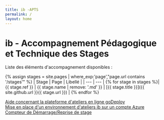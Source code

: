 ```yaml
---
title: ib -APTS
permalink: /
layout: home
---
```

# ib - Accompagnement Pédagogique et Technique des Stages
Liste des éléments d'accompagnement disponibles :  

{% assign stages = site.pages | where_exp:'page',"page.url contains '/stages'" %}
| Stage | Page | Libellé |
| --- | --- | 
{% for stage in stages  %}| {{ stage.ref }} | {{ stage.name | remove: '.md' }} | [{{ stage.title }}]({{ site.github.url }}{{ stage.url }}) |
{% endfor %}

[Aide concernant la plateforme d'ateliers en ligne goDeploy](https://github.com/renaudwangler/ib/blob/master/extra/goDeployDoc.md#plateforme-godeploy)  
[Mise en place d'un environnement d'ateliers ib sur un compte Azure](https://github.com/renaudwangler/ib/blob/master/extra/ibAzureLabs.md#mise-en-place-dun-environnement-dateliers-ib-sur-un-compte-azure)  
[Compteur de Démarrage/Reprise de stage](https://chrono.html)  
